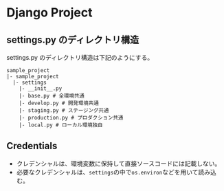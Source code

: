 # Django Project

## settings.py のディレクトリ構造

settings.py のディレクトリ構造は下記のようにする。

```
sample_project
|- sample_project
  |- settings
    |- __init__.py
    |- base.py # 全環境共通
    |- develop.py # 開発環境共通
    |- staging.py # ステージング共通
    |- production.py # プロダクション共通
    |- local.py # ローカル環境独自
```

## Credentials

* クレデンシャルは、環境変数に保持して直接ソースコードには記載しない。
* 必要なクレデンシャルは、```settings```の中で```os.environ```などを用いて読み込む。
